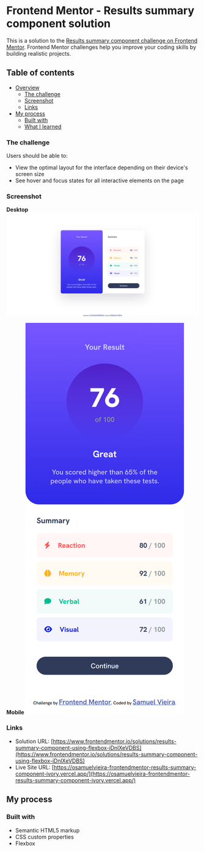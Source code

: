 # Frontend Mentor - Results summary component solution

This is a solution to the [Results summary component challenge on Frontend Mentor](https://www.frontendmentor.io/challenges/results-summary-component-CE_K6s0maV). Frontend Mentor challenges help you improve your coding skills by building realistic projects.

## Table of contents

- [Overview](#overview)
  - [The challenge](#the-challenge)
  - [Screenshot](#screenshot)
  - [Links](#links)
- [My process](#my-process)
  - [Built with](#built-with)
  - [What I learned](#what-i-learned)

### The challenge

Users should be able to:

- View the optimal layout for the interface depending on their device's screen size
- See hover and focus states for all interactive elements on the page

### Screenshot

**Desktop**
![](./assets/solution-screenshots/desktop.png)

**Mobile**
![](./assets/solution-screenshots/mobile.png)

### Links

- Solution URL: [https://www.frontendmentor.io/solutions/results-summary-component-using-flexbox-iDnlXeVDBS](https://www.frontendmentor.io/solutions/results-summary-component-using-flexbox-iDnlXeVDBS)
- Live Site URL: [https://osamuelvieira-frontendmentor-results-summary-component-ivory.vercel.app/](https://osamuelvieira-frontendmentor-results-summary-component-ivory.vercel.app/)

## My process

### Built with

- Semantic HTML5 markup
- CSS custom properties
- Flexbox

